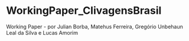 # WorkingPaper_ClivagensBrasil
Working Paper - por Julian Borba, Matehus Ferreira, Gregório Unbehaun Leal da Silva e Lucas Amorim
